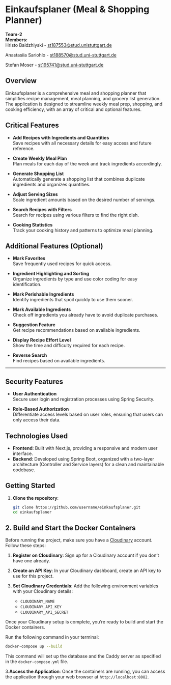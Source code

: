 # Einkaufsplaner (Meal & Shopping Planner)

**Team-2**  
**Members:**  
Hristo Baldzhiyski - st187553@stud.unistuttgart.de

Anastasiia Sariohlo - st188570@stud.uni-stuttgart.de 

Stefan Moser - st195741@stud.uni-stuttgart.de

## Overview
Einkaufsplaner is a comprehensive meal and shopping planner that simplifies recipe management, meal planning, and grocery list generation. The application is designed to streamline weekly meal prep, shopping, and cooking efficiency, with an array of critical and optional features.

## Critical Features
- **Add Recipes with Ingredients and Quantities**  
  Save recipes with all necessary details for easy access and future reference.

- **Create Weekly Meal Plan**  
  Plan meals for each day of the week and track ingredients accordingly.

- **Generate Shopping List**  
  Automatically generate a shopping list that combines duplicate ingredients and organizes quantities.

- **Adjust Serving Sizes**  
  Scale ingredient amounts based on the desired number of servings.

- **Search Recipes with Filters**  
  Search for recipes using various filters to find the right dish.

- **Cooking Statistics**  
  Track your cooking history and patterns to optimize meal planning.

## Additional Features (Optional)
- **Mark Favorites**  
  Save frequently used recipes for quick access.

- **Ingredient Highlighting and Sorting**  
  Organize ingredients by type and use color coding for easy identification.

- **Mark Perishable Ingredients**  
  Identify ingredients that spoil quickly to use them sooner.

- **Mark Available Ingredients**  
  Check off ingredients you already have to avoid duplicate purchases.

- **Suggestion Feature**  
  Get recipe recommendations based on available ingredients.

- **Display Recipe Effort Level**  
  Show the time and difficulty required for each recipe.

- **Reverse Search**  
  Find recipes based on available ingredients.

---

## Security Features
- **User Authentication**  
  Secure user login and registration processes using Spring Security.

- **Role-Based Authorization**  
  Differentiate access levels based on user roles, ensuring that users can only access their data.

## Technologies Used
- **Frontend**: Built with Next.js, providing a responsive and modern user interface.
- **Backend**: Developed using Spring Boot, organized with a two-layer architecture (Controller and Service layers) for a clean and maintainable codebase.

## Getting Started

1. **Clone the repository**:
   ```bash
   git clone https://github.com/username/einkaufsplaner.git
   cd einkaufsplaner
   ```
## 2. Build and Start the Docker Containers

Before running the project, make sure you have a [Cloudinary](https://cloudinary.com/) account. Follow these steps:

1. **Register on Cloudinary**: Sign up for a Cloudinary account if you don’t have one already.
2. **Create an API Key**: In your Cloudinary dashboard, create an API key to use for this project.
3. **Set Cloudinary Credentials**: Add the following environment variables with your Cloudinary details:

    - `CLOUDINARY_NAME`
    - `CLOUDINARY_API_KEY`
    - `CLOUDINARY_API_SECRET`

Once your Cloudinary setup is complete, you’re ready to build and start the Docker containers.

Run the following command in your terminal:

```bash
docker-compose up --build
   ```
   This command will set up the database and the Caddy server as specified in the `docker-compose.yml` file.

3.**Access the Application**:
   Once the containers are running, you can access the application through your web browser at `http://localhost:8082`.

